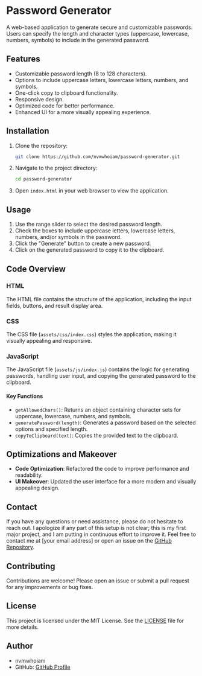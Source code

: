 # Password Generator

A web-based application to generate secure and customizable passwords. Users can specify the length and character types (uppercase, lowercase, numbers, symbols) to include in the generated password.

## Features

- Customizable password length (8 to 128 characters).
- Options to include uppercase letters, lowercase letters, numbers, and symbols.
- One-click copy to clipboard functionality.
- Responsive design.
- Optimized code for better performance.
- Enhanced UI for a more visually appealing experience.

## Installation

1. Clone the repository:
   ```sh
   git clone https://github.com/nvmwhoiam/password-generator.git
   ```
2. Navigate to the project directory:
   ```sh
   cd password-generator
   ```
3. Open `index.html` in your web browser to view the application.

## Usage

1. Use the range slider to select the desired password length.
2. Check the boxes to include uppercase letters, lowercase letters, numbers, and/or symbols in the password.
3. Click the "Generate" button to create a new password.
4. Click on the generated password to copy it to the clipboard.

## Code Overview

### HTML

The HTML file contains the structure of the application, including the input fields, buttons, and result display area.

### CSS

The CSS file (`assets/css/index.css`) styles the application, making it visually appealing and responsive.

### JavaScript

The JavaScript file (`assets/js/index.js`) contains the logic for generating passwords, handling user input, and copying the generated password to the clipboard.

#### Key Functions

- `getAllowedChars()`: Returns an object containing character sets for uppercase, lowercase, numbers, and symbols.
- `generatePassword(length)`: Generates a password based on the selected options and specified length.
- `copyToClipboard(text)`: Copies the provided text to the clipboard.

## Optimizations and Makeover

- **Code Optimization**: Refactored the code to improve performance and readability.
- **UI Makeover**: Updated the user interface for a more modern and visually appealing design.

## Contact

If you have any questions or need assistance, please do not hesitate to reach out. I apologize if any part of this setup is not clear; this is my first major project, and I am putting in continuous effort to improve it. Feel free to contact me at [your email address] or open an issue on the [GitHub Repository](https://github.com/nvmwhoiam/password-generator).

## Contributing

Contributions are welcome! Please open an issue or submit a pull request for any improvements or bug fixes.

## License

This project is licensed under the MIT License. See the [LICENSE](LICENSE) file for more details.

## Author

- nvmwhoiam
- GitHub: [GitHub Profile](https://github.com/nvmwhoiam/)
